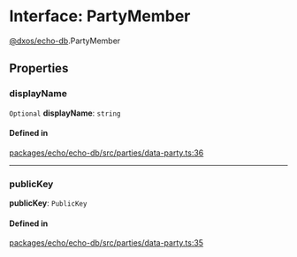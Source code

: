 # Interface: PartyMember

[@dxos/echo-db](../modules/dxos_echo_db.md).PartyMember

## Properties

### displayName

 `Optional` **displayName**: `string`

#### Defined in

[packages/echo/echo-db/src/parties/data-party.ts:36](https://github.com/dxos/dxos/blob/db8188dae/packages/echo/echo-db/src/parties/data-party.ts#L36)

___

### publicKey

 **publicKey**: `PublicKey`

#### Defined in

[packages/echo/echo-db/src/parties/data-party.ts:35](https://github.com/dxos/dxos/blob/db8188dae/packages/echo/echo-db/src/parties/data-party.ts#L35)
